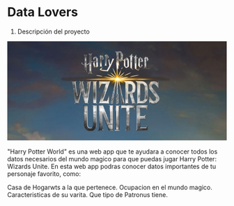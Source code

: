 # Data Lovers

1. Descripción del proyecto

![ENCABEZADO](./src/Imagenes/harry-unite.jpg)

"Harry Potter World" es una web app que te ayudara a conocer todos los datos necesarios del mundo magico para que puedas jugar Harry Potter: Wizards Unite. En esta web app podras conocer datos importantes de tu personaje favorito, como:

Casa de Hogarwts a la que pertenece.
Ocupacion en el mundo magico.
Caracteristicas de su varita.
Que tipo de Patronus tiene.
